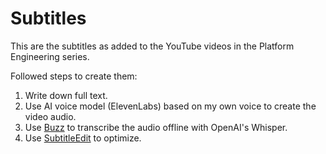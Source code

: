 # Subtitles

This are the subtitles as added to the YouTube videos in the Platform Engineering series.

Followed steps to create them:

1. Write down full text.
2. Use AI voice model (ElevenLabs) based on my own voice to create the video audio.
3. Use [Buzz](https://github.com/chidiwilliams/buzz) to transcribe the audio offline with OpenAI's Whisper.
4. Use [SubtitleEdit](https://github.com/SubtitleEdit/subtitleedit) to optimize.
